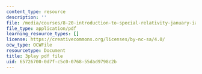 ```yaml
---
content_type: resource
description: ''
file: /media/courses/8-20-introduction-to-special-relativity-january-iap-2021/657267000d7fc5c0076855dad9798c2b_0lPfTMmyzvk.pdf
file_type: application/pdf
learning_resource_types: []
license: https://creativecommons.org/licenses/by-nc-sa/4.0/
ocw_type: OCWFile
resourcetype: Document
title: 3play pdf file
uid: 65726700-0d7f-c5c0-0768-55dad9798c2b
---
```

